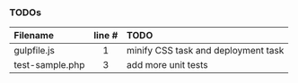 ### TODOs
| Filename | line # | TODO
|:------|:------:|:------
| gulpfile.js | 1 | minify CSS task and deployment task
| test-sample.php | 3 | add more unit tests